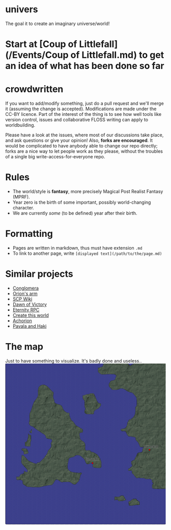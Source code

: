 # univers
The goal it to create an imaginary universe/world!

# Start at [Coup of Littlefall](/Events/Coup of Littlefall.md) to get an idea of what has been done so far

# crowdwritten
If you want to add/modify something, just do a pull request and we'll merge it (assuming the change is accepted).
Modifications are made under the CC-BY licence.
Part of the interest of the thing is to see how well tools like version control, issues and collaborative FLOSS writing can apply
to worldbuilding.

Please have a look at the issues, where most of our discussions take place, and ask questions or give your opinion!
Also, **forks are encouraged**. It would be complicated to have anybody able to change our repo directly; forks are a nice way to let people work as they please, without the troubles of a single big write-access-for-everyone repo.

# Rules
* The world/style is **fantasy**, more precisely Magical Post Realist Fantasy (MPRF).
* Year zero is the birth of some important, possibly world-changing character.
* We are currently *some* (to be defined) year after their birth.

# Formatting
* Pages are written in markdown, thus must have extension `.md`
* To link to another page, write `[displayed text](/path/to/the/page.md)`


# Similar projects
* [Conglomera](http://conglomera.wikia.com/wiki/FAQs/New_User%27s_Guide)
* [Orion's arm](http://www.orionsarm.com/)
* [SCP Wiki](http://www.scp-wiki.net/)
* [Dawn of Victory](http://www.dawnofvictory2289.com/#dawn-of-victory)
* [Eternity RPC](http://board.eternityrpc.com/index.php)
* [Create this world](https://www.reddit.com/r/createthisworld/)
* [Achorion](http://achorion.wikidot.com/)
* [Pavala and Haki](http://universesandbox.com/forum/index.php/topic,14252.0.html)

# The map
Just to have something to visualize. It's badly done and useless..
![map](/map.svg?raw=true)
